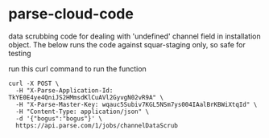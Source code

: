 parse-cloud-code
================

data scrubbing code for dealing with 'undefined' channel field in installation object. The below runs the code against squar-staging only, so safe for testing

run this curl command to run the function
```curl
curl -X POST \
  -H "X-Parse-Application-Id: TkYE0E4ye4QniJS2HMmsdKlCuAVl2GyvgN02vR9A" \
  -H "X-Parse-Master-Key: wqauc5Subiv7KGL5NSm7ys004IAalBrKBWiXtqId" \
  -H "Content-Type: application/json" \
  -d '{"bogus":"bogus"}' \
  https://api.parse.com/1/jobs/channelDataScrub
  
```
